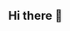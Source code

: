 ## Hi there 👋

<!--
**Angel-Hernandez-Velasco-TU/Angel-Hernandez-Velasco-TU**

-I am currently working on figuring out what to do
-I am currently learning how to code
-I am currently attending Towson University studying Computer Science
